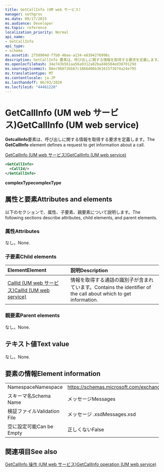 ```yaml
---
title: GetCallInfo (UM web サービス)
manager: sethgros
ms.date: 09/17/2015
ms.audience: Developer
ms.topic: reference
localization_priority: Normal
api_name:
- GetCallInfo
api_type:
- schema
ms.assetid: 2758904d-ffb0-46ee-a134-e6394276996c
description: GetCallInfo 要素は、呼び出しに関する情報を取得する要求を定義します。
ms.openlocfilehash: 34e743b561aa56a9312a82bad4b504ed3870129d
ms.sourcegitcommit: 88ec988f2bb67c1866d06b361615f3674a24e795
ms.translationtype: MT
ms.contentlocale: ja-JP
ms.lasthandoff: 06/03/2020
ms.locfileid: "44461220"
---
```

# <a name="getcallinfo-um-web-service"></a><span data-ttu-id="1917a-103">GetCallInfo (UM web サービス)</span><span class="sxs-lookup"><span data-stu-id="1917a-103">GetCallInfo (UM web service)</span></span>

<span data-ttu-id="1917a-104">**Getcallinfo**要素は、呼び出しに関する情報を取得する要求を定義します。</span><span class="sxs-lookup"><span data-stu-id="1917a-104">The **GetCallInfo** element defines a request to get information about a call.</span></span> 
  
[<span data-ttu-id="1917a-105">GetCallInfo (UM web サービス)</span><span class="sxs-lookup"><span data-stu-id="1917a-105">GetCallInfo (UM web service)</span></span>](getcallinfo-um-web-service.md)
  
```xml
<GetCallInfo>
  <CallId/>
</GetCallInfo>
```

 <span data-ttu-id="1917a-106">**complexType**</span><span class="sxs-lookup"><span data-stu-id="1917a-106">**complexType**</span></span>
## <a name="attributes-and-elements"></a><span data-ttu-id="1917a-107">属性と要素</span><span class="sxs-lookup"><span data-stu-id="1917a-107">Attributes and elements</span></span>

<span data-ttu-id="1917a-108">以下のセクションで、属性、子要素、親要素について説明します。</span><span class="sxs-lookup"><span data-stu-id="1917a-108">The following sections describe attributes, child elements, and parent elements.</span></span>
  
### <a name="attributes"></a><span data-ttu-id="1917a-109">属性</span><span class="sxs-lookup"><span data-stu-id="1917a-109">Attributes</span></span>

<span data-ttu-id="1917a-110">なし。</span><span class="sxs-lookup"><span data-stu-id="1917a-110">None.</span></span>
  
### <a name="child-elements"></a><span data-ttu-id="1917a-111">子要素</span><span class="sxs-lookup"><span data-stu-id="1917a-111">Child elements</span></span>

|<span data-ttu-id="1917a-112">**Element**</span><span class="sxs-lookup"><span data-stu-id="1917a-112">**Element**</span></span>|<span data-ttu-id="1917a-113">**説明**</span><span class="sxs-lookup"><span data-stu-id="1917a-113">**Description**</span></span>|
|:-----|:-----|
|[<span data-ttu-id="1917a-114">CallId (UM web サービス)</span><span class="sxs-lookup"><span data-stu-id="1917a-114">CallId (UM web service)</span></span>](callid-um-web-service.md) <br/> |<span data-ttu-id="1917a-115">情報を取得する通話の識別子が含まれています。</span><span class="sxs-lookup"><span data-stu-id="1917a-115">Contains the identifier of the call about which to get information.</span></span>  <br/> |
   
### <a name="parent-elements"></a><span data-ttu-id="1917a-116">親要素</span><span class="sxs-lookup"><span data-stu-id="1917a-116">Parent elements</span></span>

<span data-ttu-id="1917a-117">なし。</span><span class="sxs-lookup"><span data-stu-id="1917a-117">None.</span></span>
  
## <a name="text-value"></a><span data-ttu-id="1917a-118">テキスト値</span><span class="sxs-lookup"><span data-stu-id="1917a-118">Text value</span></span>

<span data-ttu-id="1917a-119">なし。</span><span class="sxs-lookup"><span data-stu-id="1917a-119">None.</span></span>
  
## <a name="element-information"></a><span data-ttu-id="1917a-120">要素の情報</span><span class="sxs-lookup"><span data-stu-id="1917a-120">Element information</span></span>

|||
|:-----|:-----|
|<span data-ttu-id="1917a-121">Namespace</span><span class="sxs-lookup"><span data-stu-id="1917a-121">Namespace</span></span>  <br/> |https://schemas.microsoft.com/exchange/services/2006/messages  <br/> |
|<span data-ttu-id="1917a-122">スキーマ名</span><span class="sxs-lookup"><span data-stu-id="1917a-122">Schema Name</span></span>  <br/> |<span data-ttu-id="1917a-123">メッセージ</span><span class="sxs-lookup"><span data-stu-id="1917a-123">Messages</span></span>  <br/> |
|<span data-ttu-id="1917a-124">検証ファイル</span><span class="sxs-lookup"><span data-stu-id="1917a-124">Validation File</span></span>  <br/> |<span data-ttu-id="1917a-125">メッセージ .xsd</span><span class="sxs-lookup"><span data-stu-id="1917a-125">Messages.xsd</span></span>  <br/> |
|<span data-ttu-id="1917a-126">空に設定可能</span><span class="sxs-lookup"><span data-stu-id="1917a-126">Can be Empty</span></span>  <br/> |<span data-ttu-id="1917a-127">正しくない</span><span class="sxs-lookup"><span data-stu-id="1917a-127">False</span></span>  <br/> |
   
## <a name="see-also"></a><span data-ttu-id="1917a-128">関連項目</span><span class="sxs-lookup"><span data-stu-id="1917a-128">See also</span></span>



[<span data-ttu-id="1917a-129">GetCallInfo 操作 (UM web サービス)</span><span class="sxs-lookup"><span data-stu-id="1917a-129">GetCallInfo operation (UM web service)</span></span>](getcallinfo-operation-um-web-service.md)

